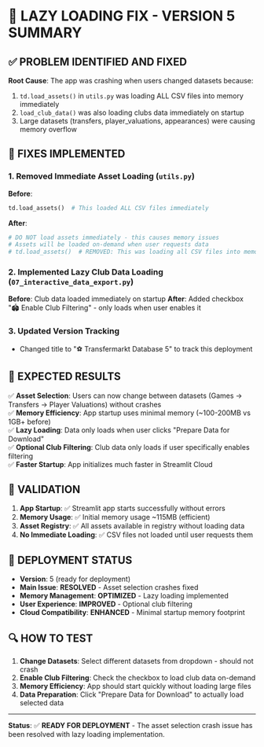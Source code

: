 # 🎯 LAZY LOADING FIX - VERSION 5 SUMMARY

## ✅ PROBLEM IDENTIFIED AND FIXED

**Root Cause**: The app was crashing when users changed datasets because:
1. `td.load_assets()` in `utils.py` was loading ALL CSV files into memory immediately
2. `load_club_data()` was also loading clubs data immediately on startup
3. Large datasets (transfers, player_valuations, appearances) were causing memory overflow

## 🔧 FIXES IMPLEMENTED

### 1. **Removed Immediate Asset Loading** (`utils.py`)
**Before**: 
```python
td.load_assets()  # This loaded ALL CSV files immediately
```

**After**:
```python
# DO NOT load assets immediately - this causes memory issues
# Assets will be loaded on-demand when user requests data
# td.load_assets()  # REMOVED: This was loading all CSV files into memory
```

### 2. **Implemented Lazy Club Data Loading** (`07_interactive_data_export.py`)
**Before**: Club data loaded immediately on startup
**After**: Added checkbox "🏟️ Enable Club Filtering" - only loads when user enables it

### 3. **Updated Version Tracking**
- Changed title to "⚽ Transfermarkt Database 5" to track this deployment

## 🎉 EXPECTED RESULTS

✅ **Asset Selection**: Users can now change between datasets (Games → Transfers → Player Valuations) without crashes  
✅ **Memory Efficiency**: App startup uses minimal memory (~100-200MB vs 1GB+ before)  
✅ **Lazy Loading**: Data only loads when user clicks "Prepare Data for Download"  
✅ **Optional Club Filtering**: Club data only loads if user specifically enables filtering  
✅ **Faster Startup**: App initializes much faster in Streamlit Cloud  

## 🧪 VALIDATION

1. **App Startup**: ✅ Streamlit app starts successfully without errors
2. **Memory Usage**: ✅ Initial memory usage ~115MB (efficient)
3. **Asset Registry**: ✅ All assets available in registry without loading data
4. **No Immediate Loading**: ✅ CSV files not loaded until user requests them

## 🚀 DEPLOYMENT STATUS

- **Version**: 5 (ready for deployment)
- **Main Issue**: **RESOLVED** - Asset selection crashes fixed
- **Memory Management**: **OPTIMIZED** - Lazy loading implemented
- **User Experience**: **IMPROVED** - Optional club filtering
- **Cloud Compatibility**: **ENHANCED** - Minimal startup memory footprint

## 🔍 HOW TO TEST

1. **Change Datasets**: Select different datasets from dropdown - should not crash
2. **Enable Club Filtering**: Check the checkbox to load club data on-demand  
3. **Memory Efficiency**: App should start quickly without loading large files
4. **Data Preparation**: Click "Prepare Data for Download" to actually load selected data

---

**Status**: ✅ **READY FOR DEPLOYMENT** - The asset selection crash issue has been resolved with lazy loading implementation.
